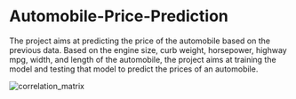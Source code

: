 # Automobile-Price-Prediction

The project aims at predicting  the price of the automobile based on the previous data. Based on the engine size, curb weight, horsepower, highway mpg, width, and length of the automobile, the project aims at training the model and testing that model to predict the prices of an automobile.

<img alt="correlation_matrix" src="https://github.com/MayankTamakuwala/MachineLearning-Group-4/blob/main/correlation_matrix.png">

<!-- <img width="760" alt="image" src="https://user-images.githubusercontent.com/62346064/191420949-d1da8b0b-c6a7-4d59-ad9d-1e31e2e9d4c0.png">

In this project, we had the opportunity to explore a wide range of supervised learning algorithms going from simple algorithms such as Linear Perceptron and Nearest Means Classifier to more complex models such as Support Vector Machines and Random Forests and we got to see how they work the given data. We got to see how simple operations such normalization, go a long way in improving the performance of even the most basic models. We also got to perform a few different feature engineering techniques and they help improve the model performance. After running through these numerous algorithms, we see that the best performance is achieved with combination of PCA and SVM.
 -->
